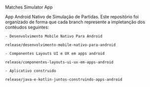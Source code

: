 Matches Simulator App

App Android Nativo de Simulação de Partidas. Este repositório foi organizado de forma que cada branch represente a impletanção dos contéudos seguintes:

    - Desenvolvimento Mobile Nativo Para Android

    release/desenvolvimento-mobile-nativo-para-android

    - Componentes Layouts UI e UX em apps android

    release/componentes-layouts-ui-ux-em-apps-android
    
    - Aplicativo construido
    
    release/java-e-kotlin-juntos-construindo-apps-android
